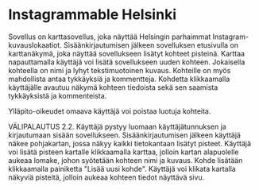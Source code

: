 # Instagrammable Helsinki


Sovellus on karttasovellus, joka näyttää Helsingin parhaimmat Instagram-kuvauslokaatiot. Sisäänkirjautumisen jälkeen
sovelluksen etusivulla on karttanäkymä, joka näyttää sovellukseen lisätyt kohteet pisteinä. Karttaa napauttamalla käyttäjä voi
lisätä sovellukseen uuden kohteen. Jokaisella kohteella on nimi ja lyhyt tekstimuotoinen kuvaus. Kohteille on myös mahdollista
antaa tykkäyksiä ja kommentteja. Kohdetta klikkaamalla käyttäjälle avautuu näkymä kohteen tiedoista sekä sen saamista
tykkäyksistä ja kommenteista.

Ylläpito-oikeudet omaava käyttäjä voi poistaa luotuja kohteita.


VÄLIPALAUTUS 2.2.
Käyttäjä pystyy luomaan käyttäjätunnuksen ja kirjautumaan sisään sovellukseen. Sisäänkirjautumisen jälkeen käyttäjä näkee pohjakartan, jossa
näkyy kaikki tietokantaan lisätyt pisteet. Käyttäjä voi lisätä pisteen kartalle klikkaamalla karttaa, jolloin kartan alapuolelle aukeaa lomake,
johon syötetään kohteen nimi ja kuvaus. Kohde lisätään klikkaamalla painiketta "Lisää uusi kohde". Käyttäjä voi klikata kartalla näkyviä
pisteitä, jolloin aukeaa kohteen tiedot näyttävä sivu.
